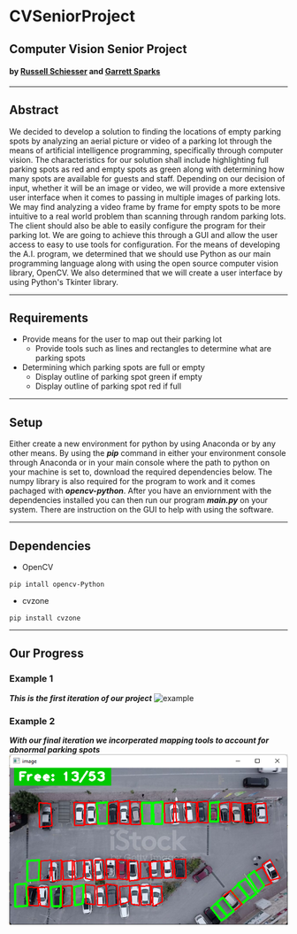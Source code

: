 # CVSeniorProject
## Computer Vision Senior Project
#### by [Russell Schiesser](https://github.com/Schiesh) and [Garrett Sparks](https://github.com/CheekCheeks)
---
## Abstract
We decided to develop a solution to finding the locations of empty parking spots by analyzing an aerial picture or video of a parking lot through the means of artificial intelligence programming, specifically through computer vision. The characteristics for our solution shall include highlighting full parking spots as red and empty spots as green along with determining how many spots are available for guests and staff. Depending on our decision of input, whether it will be an image or video, we will provide a more extensive user interface when it comes to passing in multiple images of parking lots. We may find analyzing a video frame by frame for empty spots to be more intuitive to a real world problem than scanning through random parking lots. The client should also be able to easily configure the program for their parking lot. We are going to achieve this through a GUI and allow the user access to easy to use tools for configuration. For the means of developing the A.I. program, we determined that we should use Python as our main programming language along with using the open source computer vision library, OpenCV. We also determined that we will create a user interface by using Python's Tkinter library.
***
## Requirements
* Provide means for the user to map out their parking lot
    * Provide tools such as lines and rectangles to determine what are parking spots
* Determining which parking spots are full or empty
    * Display outline of parking spot green if empty
    * Display outline of parking spot red if full
---
## Setup
Either create a new environment for python by using Anaconda or by any other means. By using the ***pip*** command in either your environment console through Anaconda or in your main console where the path to python on your machine is set to, download the required dependencies below. The numpy library is also required for the program to work and it comes pachaged with ***opencv-python***. After you have an enviornment with the dependencies installed you can then run our program ***main.py*** on your system. There are instruction on the GUI to help with using the software.
***
## Dependencies
- OpenCV
```
pip intall opencv-Python
```
- cvzone
```
pip install cvzone
```
***
## Our Progress
### **Example 1**
***This is the first iteration of our project***
![example](/resources/example.png)
### **Example 2**
***With our final iteration we incorperated mapping tools to account for abnormal parking spots***
![example2](/resources/example2.png)
